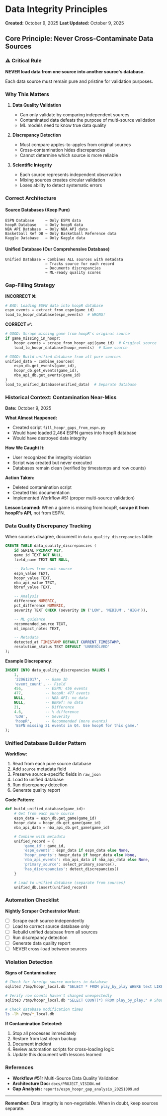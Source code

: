 # Data Integrity Principles

**Created:** October 9, 2025
**Last Updated:** October 9, 2025

## Core Principle: Never Cross-Contaminate Data Sources

### ⚠️ Critical Rule
**NEVER load data from one source into another source's database.**

Each data source must remain pure and pristine for validation purposes.

### Why This Matters

1. **Data Quality Validation**
   - Can only validate by comparing independent sources
   - Contaminated data defeats the purpose of multi-source validation
   - ML models need to know true data quality

2. **Discrepancy Detection**
   - Must compare apples-to-apples from original sources
   - Cross-contamination hides discrepancies
   - Cannot determine which source is more reliable

3. **Scientific Integrity**
   - Each source represents independent observation
   - Mixing sources creates circular validation
   - Loses ability to detect systematic errors

### Correct Architecture

#### Source Databases (Keep Pure)
```
ESPN Database     → Only ESPN data
hoopR Database    → Only hoopR data
NBA API Database  → Only NBA API data
Basketball Ref DB → Only Basketball Reference data
Kaggle Database   → Only Kaggle data
```

#### Unified Database (Our Comprehensive Database)
```
Unified Database → Combines ALL sources with metadata
                  → Tracks source for each record
                  → Documents discrepancies
                  → ML-ready quality scores
```

### Gap-Filling Strategy

**INCORRECT ❌:**
```python
# BAD: Loading ESPN data into hoopR database
espn_events = extract_from_espn(game_id)
load_to_hoopr_database(espn_events)  # WRONG!
```

**CORRECT ✅:**
```python
# GOOD: Scrape missing game from hoopR's original source
if game_missing_in_hoopr:
    hoopr_events = scrape_from_hoopr_api(game_id)  # Original source
    load_to_hoopr_database(hoopr_events)  # Same source

# GOOD: Build unified database from all pure sources
unified_data = combine_sources(
    espn_db.get_events(game_id),
    hoopr_db.get_events(game_id),
    nba_api_db.get_events(game_id)
)
load_to_unified_database(unified_data)  # Separate database
```

### Historical Context: Contamination Near-Miss

**Date:** October 9, 2025

**What Almost Happened:**
- Created script `fill_hoopr_gaps_from_espn.py`
- Would have loaded 2,464 ESPN games into hoopR database
- Would have destroyed data integrity

**How We Caught It:**
- User recognized the integrity violation
- Script was created but never executed
- Databases remain clean (verified by timestamps and row counts)

**Action Taken:**
- Deleted contamination script
- Created this documentation
- Implemented Workflow #51 (proper multi-source validation)

**Lesson Learned:**
When a game is missing from hoopR, **scrape it from hoopR's API**, not from ESPN.

### Data Quality Discrepancy Tracking

When sources disagree, document in `data_quality_discrepancies` table:

```sql
CREATE TABLE data_quality_discrepancies (
    id SERIAL PRIMARY KEY,
    game_id TEXT NOT NULL,
    field_name TEXT NOT NULL,

    -- Values from each source
    espn_value TEXT,
    hoopr_value TEXT,
    nba_api_value TEXT,
    bbref_value TEXT,

    -- Analysis
    difference NUMERIC,
    pct_difference NUMERIC,
    severity TEXT CHECK (severity IN ('LOW', 'MEDIUM', 'HIGH')),

    -- ML guidance
    recommended_source TEXT,
    ml_impact_notes TEXT,

    -- Metadata
    detected_at TIMESTAMP DEFAULT CURRENT_TIMESTAMP,
    resolution_status TEXT DEFAULT 'UNRESOLVED'
);
```

**Example Discrepancy:**
```sql
INSERT INTO data_quality_discrepancies VALUES (
    1,
    '220612017',  -- Game ID
    'event_count', -- Field
    456,          -- ESPN: 456 events
    477,          -- hoopR: 477 events
    NULL,         -- NBA API: no data
    NULL,         -- BBRef: no data
    21,           -- Difference
    4.6,          -- % difference
    'LOW',        -- Severity
    'hoopR',      -- Recommended (more events)
    'ESPN missing 21 events in Q4. Use hoopR for this game.'
);
```

### Unified Database Builder Pattern

**Workflow:**
1. Read from each pure source database
2. Add `source` metadata field
3. Preserve source-specific fields in `raw_json`
4. Load to unified database
5. Run discrepancy detection
6. Generate quality report

**Code Pattern:**
```python
def build_unified_database(game_id):
    # Get from each pure source
    espn_data = espn_db.get_game(game_id)
    hoopr_data = hoopr_db.get_game(game_id)
    nba_api_data = nba_api_db.get_game(game_id)

    # Combine with metadata
    unified_record = {
        'game_id': game_id,
        'espn_events': espn_data if espn_data else None,
        'hoopr_events': hoopr_data if hoopr_data else None,
        'nba_api_events': nba_api_data if nba_api_data else None,
        'primary_source': select_primary_source(),
        'has_discrepancies': detect_discrepancies()
    }

    # Load to unified database (separate from sources)
    unified_db.insert(unified_record)
```

### Automation Checklist

**Nightly Scraper Orchestrator Must:**
- [ ] Scrape each source independently
- [ ] Load to correct source database only
- [ ] Rebuild unified database from all sources
- [ ] Run discrepancy detection
- [ ] Generate data quality report
- [ ] NEVER cross-load between sources

### Violation Detection

**Signs of Contamination:**
```bash
# Check for foreign source markers in database
sqlite3 /tmp/hoopr_local.db "SELECT * FROM play_by_play WHERE text LIKE '%ESPN%' LIMIT 5;"

# Verify row counts haven't changed unexpectedly
sqlite3 /tmp/hoopr_local.db "SELECT COUNT(*) FROM play_by_play;" # Should be 13,074,829

# Check database modification times
ls -lh /tmp/*_local.db
```

**If Contamination Detected:**
1. Stop all processes immediately
2. Restore from last clean backup
3. Document incident
4. Review automation scripts for cross-loading logic
5. Update this document with lessons learned

### References

- **Workflow #51:** Multi-Source Data Quality Validation
- **Architecture Doc:** `docs/PROJECT_VISION.md`
- **Gap Analysis:** `reports/espn_hoopr_gap_analysis_20251009.md`

---

**Remember:** Data integrity is non-negotiable. When in doubt, keep sources separate.
